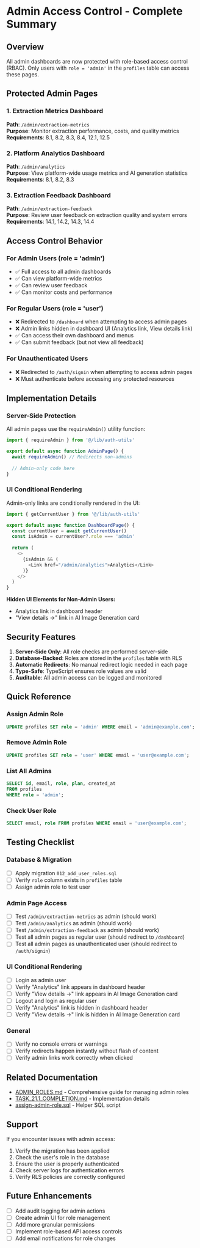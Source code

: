 # Admin Access Control - Complete Summary

## Overview
All admin dashboards are now protected with role-based access control (RBAC). Only users with `role = 'admin'` in the `profiles` table can access these pages.

## Protected Admin Pages

### 1. Extraction Metrics Dashboard
**Path**: `/admin/extraction-metrics`  
**Purpose**: Monitor extraction performance, costs, and quality metrics  
**Requirements**: 8.1, 8.2, 8.3, 8.4, 12.1, 12.5

### 2. Platform Analytics Dashboard
**Path**: `/admin/analytics`  
**Purpose**: View platform-wide usage metrics and AI generation statistics  
**Requirements**: 8.1, 8.2, 8.3

### 3. Extraction Feedback Dashboard
**Path**: `/admin/extraction-feedback`  
**Purpose**: Review user feedback on extraction quality and system errors  
**Requirements**: 14.1, 14.2, 14.3, 14.4

## Access Control Behavior

### For Admin Users (role = 'admin')
- ✅ Full access to all admin dashboards
- ✅ Can view platform-wide metrics
- ✅ Can review user feedback
- ✅ Can monitor costs and performance

### For Regular Users (role = 'user')
- ❌ Redirected to `/dashboard` when attempting to access admin pages
- ❌ Admin links hidden in dashboard UI (Analytics link, View details link)
- ✅ Can access their own dashboard and menus
- ✅ Can submit feedback (but not view all feedback)

### For Unauthenticated Users
- ❌ Redirected to `/auth/signin` when attempting to access admin pages
- ❌ Must authenticate before accessing any protected resources

## Implementation Details

### Server-Side Protection

All admin pages use the `requireAdmin()` utility function:

```typescript
import { requireAdmin } from '@/lib/auth-utils'

export default async function AdminPage() {
  await requireAdmin() // Redirects non-admins
  
  // Admin-only code here
}
```

### UI Conditional Rendering

Admin-only links are conditionally rendered in the UI:

```typescript
import { getCurrentUser } from '@/lib/auth-utils'

export default async function DashboardPage() {
  const currentUser = await getCurrentUser()
  const isAdmin = currentUser?.role === 'admin'
  
  return (
    <>
      {isAdmin && (
        <Link href="/admin/analytics">Analytics</Link>
      )}
    </>
  )
}
```

**Hidden UI Elements for Non-Admin Users:**
- Analytics link in dashboard header
- "View details →" link in AI Image Generation card

## Security Features

1. **Server-Side Only**: All role checks are performed server-side
2. **Database-Backed**: Roles are stored in the `profiles` table with RLS
3. **Automatic Redirects**: No manual redirect logic needed in each page
4. **Type-Safe**: TypeScript ensures role values are valid
5. **Auditable**: All admin access can be logged and monitored

## Quick Reference

### Assign Admin Role
```sql
UPDATE profiles SET role = 'admin' WHERE email = 'admin@example.com';
```

### Remove Admin Role
```sql
UPDATE profiles SET role = 'user' WHERE email = 'user@example.com';
```

### List All Admins
```sql
SELECT id, email, role, plan, created_at 
FROM profiles 
WHERE role = 'admin';
```

### Check User Role
```sql
SELECT email, role FROM profiles WHERE email = 'user@example.com';
```

## Testing Checklist

### Database & Migration
- [ ] Apply migration `012_add_user_roles.sql`
- [ ] Verify `role` column exists in `profiles` table
- [ ] Assign admin role to test user

### Admin Page Access
- [ ] Test `/admin/extraction-metrics` as admin (should work)
- [ ] Test `/admin/analytics` as admin (should work)
- [ ] Test `/admin/extraction-feedback` as admin (should work)
- [ ] Test all admin pages as regular user (should redirect to `/dashboard`)
- [ ] Test all admin pages as unauthenticated user (should redirect to `/auth/signin`)

### UI Conditional Rendering
- [ ] Login as admin user
- [ ] Verify "Analytics" link appears in dashboard header
- [ ] Verify "View details →" link appears in AI Image Generation card
- [ ] Logout and login as regular user
- [ ] Verify "Analytics" link is hidden in dashboard header
- [ ] Verify "View details →" link is hidden in AI Image Generation card

### General
- [ ] Verify no console errors or warnings
- [ ] Verify redirects happen instantly without flash of content
- [ ] Verify admin links work correctly when clicked

## Related Documentation

- [ADMIN_ROLES.md](./ADMIN_ROLES.md) - Comprehensive guide for managing admin roles
- [TASK_21.1_COMPLETION.md](./TASK_21.1_COMPLETION.md) - Implementation details
- [assign-admin-role.sql](../scripts/assign-admin-role.sql) - Helper SQL script

## Support

If you encounter issues with admin access:

1. Verify the migration has been applied
2. Check the user's role in the database
3. Ensure the user is properly authenticated
4. Check server logs for authentication errors
5. Verify RLS policies are correctly configured

## Future Enhancements

- [ ] Add audit logging for admin actions
- [ ] Create admin UI for role management
- [ ] Add more granular permissions
- [ ] Implement role-based API access controls
- [ ] Add email notifications for role changes

